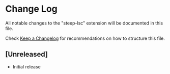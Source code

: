 # Change Log
All notable changes to the "steep-lsc" extension will be documented in this file.

Check [Keep a Changelog](http://keepachangelog.com/) for recommendations on how to structure this file.

## [Unreleased]
- Initial release